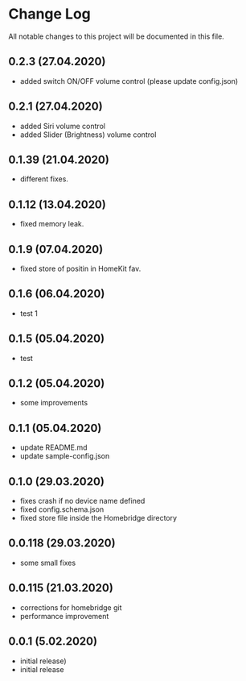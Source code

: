 # Change Log
All notable changes to this project will be documented in this file.
## 0.2.3 (27.04.2020)
- added switch ON/OFF volume control (please update config.json)

## 0.2.1 (27.04.2020)
- added Siri volume control
- added Slider (Brightness) volume control

## 0.1.39 (21.04.2020)
- different fixes.

## 0.1.12 (13.04.2020)
- fixed memory leak.

## 0.1.9 (07.04.2020)
- fixed store of positin in HomeKit fav.

## 0.1.6 (06.04.2020)
- test 1

## 0.1.5 (05.04.2020)
- test

## 0.1.2 (05.04.2020)
- some improvements

## 0.1.1 (05.04.2020)
- update README.md
- update sample-config.json

## 0.1.0 (29.03.2020)
- fixes crash if no device name defined
- fixed config.schema.json
- fixed store file inside the Homebridge directory

## 0.0.118 (29.03.2020)
- some small fixes

## 0.0.115 (21.03.2020)
- corrections for homebridge git
- performance improvement

## 0.0.1 (5.02.2020)
- initial release)
- initial release

